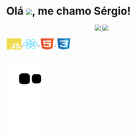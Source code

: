 <h1 align="left">Olá <img src="https://raw.githubusercontent.com/kaueMarques/kaueMarques/master/hi.gif" width="30px">, me chamo Sérgio!</h1>

<div align="center">
  <a href="https://github.com/sergioLikesCode">
  <img height="180em" src="https://github-readme-stats.vercel.app/api?username=sergioLikesCode&show_icons=true&theme=radical&include_all_commits=true&count_private=true"/>
  <img height="180em" src="https://github-readme-stats.vercel.app/api/top-langs/?username=sergioLikesCode&layout=compact&langs_count=7&theme=radical"/>
</div>
  
<div style="display: inline_block"><br>
  <img align="center" alt="Rafa-Js" height="30" width="40" src="https://raw.githubusercontent.com/devicons/devicon/master/icons/javascript/javascript-plain.svg">
  <img align="center" alt="Rafa-React" height="30" width="40" src="https://raw.githubusercontent.com/devicons/devicon/master/icons/react/react-original.svg">
  <img align="center" alt="Rafa-HTML" height="30" width="40" src="https://raw.githubusercontent.com/devicons/devicon/master/icons/html5/html5-original.svg">
  <img align="center" alt="Rafa-CSS" height="30" width="40" src="https://raw.githubusercontent.com/devicons/devicon/master/icons/css3/css3-original.svg">
</div>

##
 
![Snake animation](https://github.com/rafaballerini/rafaballerini/blob/output/github-contribution-grid-snake.svg)
